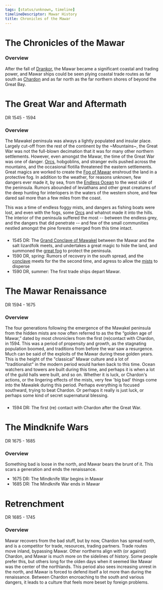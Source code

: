 ```yaml
---
tags: [status/unknown, timeline]
timelineDescriptor: Mawar History
title: Chronicles of the Mawar
---
```


# The Chronicles of the Mawar


### Overview
After the fall of [Drankor](<drankorian-era/drankorian-empire.md>), the Mawar became a significant coastal and trading power, and Mawar ships could be seen plying coastal trade routes as far south as [Chardon](<../gazetteer/west-coast/chardonian-empire/chardon/chardon.md>) and as far north as the far northern shores of beyond the Great Bay.

# The Great War and Aftermath
DR 1545 - 1594

### Overview
The Mawakel peninsula was always a lightly populated and insular place. Largely cut-off from the rest of the continent by the ~Mountains~, the Great War was not the full-blown decimation that it was for many other northern settlements. However, even amongst the Mawar, the time of the Great War was one of danger. [Orcs](<../species/children-of-the-embodied-gods/orcs/orcs.md>), hobgoblins, and stranger evils pushed across the mountains, and the occasional flotilla threatened the eastern settlements. Great magics are worked to create the [Fog of Mawar](<../events/1500s/fog-of-mawar.md>) enshroud the land in a protective fog. In addition to the weather, for reasons unknown, few dangers ever made it, by sea, from the [Endless Ocean](<../gazetteer/endless-ocean.md>) to the west side of the peninsula. Rumors abounded of leviathans and other great creatures of the deep hunting for interlopers in the waters of the western shore, and few dared sail more than a few miles from the coast.

This was a time of endless foggy mists, and dangers as fishing boats were lost, and even with the fogs, some [Orcs](<../species/children-of-the-embodied-gods/orcs/orcs.md>) and whatnot made it into the hills. The interior of the peninsula suffered the most -- between the endless grey, and the dangers that did penetrate -- and few of the small communities nestled amongst the pine forests emerged from this time intact. 
###

* 1545 DR: The [Grand Conclave of Mawakel](<../events/1500s/1545/grand-conclave-of-mawakel.md>) between the Mawar and the salt lizardfolk meets, and undertakes a great magic to hide the land, and summoned the [great fog](<../events/1500s/fog-of-mawar.md>) to protect the peninsula.
* 1590 DR, spring: Rumors of recovery in the south spread, and the [conclave](<../events/1500s/1545/grand-conclave-of-mawakel.md>) meets for the the second time, and agress to allow the [mists](<../events/1500s/fog-of-mawar.md>) to disperse
* 1590 DR, summer: The first trade ships depart Mawar.

# The Mawar Renaissance
DR 1594 - 1675
### Overview
The four generations following the emergence of the Mawakel peninsula from the hidden mists are now often referred to as the the “golden age of Mawar,” dated by most chroniclers from the first (re)contact with Chardon, in 1594. This was a period of propensity and growth, as the stagnating population boomed, and traditions from before the war saw a resurgence. Much can be said of the exploits of the Mawar during these golden years. This is the height of the "classical" Mawar culture and a lot of "traditionalist" in the modern period would harken back to this time. Ocean watchers and towers are built during this time, and perhaps it is when a lot of the guild halls were built, and so on. Whether it is luck, or Chardon's actions, or the lingering effects of the mists, very few 'big bad' things come into the Mawalek during this period. Perhaps everything is focused southward, trying to beat Chardon. Or perhaps it really is just luck, or perhaps some kind of secret supernatural blessing. 
###
* 1594 DR: The first (re) contact with Chardon after the Great War.

# The Mindknife Wars
DR 1675 - 1685

### Overview
Something bad is loose in the north, and Mawar bears the brunt of it. This scars a generation and ends the renaissance. 

- 1675 DR: The Mindknife War begins in Mawar
- 1685 DR: The Mindknife War ends in Mawar

# Retrenchment
DR 1685 - 1745
### Overview
Mawar recovers from the bad stuff, but by now, Chardon has spread north, and is a competitor for trade, resources, trading partners. Trade routes move inland, bypassing Mawar. Other northerns align with (or against) Chardon, and Mawar is much more on the sidelines of history. Some people prefer this, but others long for the olden days when it seemed like Mawar was the center of the northlands. This period also sees increasing unrest in the north, and Mawar is forced to defend itself a lot more than during the renaissance. Between Chardon encroaching to the south and various dangers, it leads to a culture that feels more beset by foreign problems.